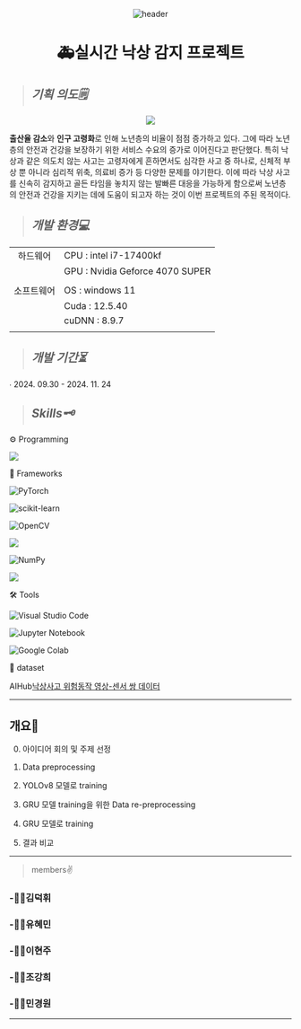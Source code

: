 <div align="center">

![header](https://capsule-render.vercel.app/api?type=waving&color=auto&height=300&section=header&text=Fall_Detection%20&fontSize=100)



# **🚑실시간 낙상 감지 프로젝트**

</div>

> ## *기획 의도🗒️*

<p align="center">
<img src="https://github.com/user-attachments/assets/35a9b933-7fbc-4c8c-8752-f5ccf089d244">
</p>

  **출산율 감소**와 **인구 고령화**로 인해 노년층의 비율이 점점 증가하고 있다. 그에 따라 노년층의 안전과 건강을 보장하기 위한 서비스 수요의 증가로 이어진다고 판단했다. 특히 낙상과 같은 의도치 않는 사고는 고령자에게 흔하면서도 심각한 사고 중 하나로, 신체적 부상 뿐 아니라 심리적 위축, 의료비 증가 등 다양한 문제를 야기한다. 이에 따라 낙상 사고를 신속히 감지하고 골든 타임을 놓치지 않는 발빠른 대응을 가능하게 함으로써 노년층의 안전과 건강을 지키는 데에 도움이 되고자 하는 것이 이번 프로젝트의 주된 목적이다.

 
> ## *개발 환경💻*

 
|            |                                    |
|:-----------:|----------------------------------|
| 하드웨어      | CPU : intel i7-17400kf           |
|               | GPU : Nvidia Geforce 4070 SUPER   |
|            |                                    |
| 소프트웨어     | OS : windows 11                |
|               | Cuda : 12.5.40                    |
|               | cuDNN : 8.9.7                     |
|            |                                    |

> ## *개발 기간⏳*

∙ 2024. 09.30 - 2024. 11. 24

> ## *Skills🗝️*
⚙️ Programming  

<img src="https://img.shields.io/badge/Python-3776AB?style=for-the-badge&logo=Python&logoColor=white">

📁 Frameworks

![PyTorch](https://img.shields.io/badge/PyTorch-%23EE4C2C.svg?style=for-the-badge&logo=PyTorch&logoColor=white)

![scikit-learn](https://img.shields.io/badge/scikit--learn-%23F7931E.svg?style=for-the-badge&logo=scikit-learn&logoColor=white)

![OpenCV](https://img.shields.io/badge/opencv-%23white.svg?style=for-the-badge&logo=opencv&logoColor=white)

<img src="https://img.shields.io/badge/Mediapipe-0097A7?style=for-the-badge&logo=white&logoColor=white">

![NumPy](https://img.shields.io/badge/numpy-%23013243.svg?style=for-the-badge&logo=numpy&logoColor=white)

<img src="https://img.shields.io/badge/Ultralytics-512BD4?style=for-the-badge&logo=white&logoColor=white">

🛠️ Tools

![Visual Studio Code](https://img.shields.io/badge/Visual%20Studio%20Code-0078d7.svg?style=for-the-badge&logo=visual-studio-code&logoColor=white)

![Jupyter Notebook](https://img.shields.io/badge/jupyter-%23FA0F00.svg?style=for-the-badge&logo=jupyter&logoColor=white)

![Google Colab](https://img.shields.io/badge/Google%20Colab-%23F9A825.svg?style=for-the-badge&logo=googlecolab&logoColor=white)

💾 dataset

AIHub[낙상사고 위험동작 영상-센서 쌍 데이터](https://www.aihub.or.kr/aihubdata/data/view.do?currMenu=115&topMenu=100&aihubDataSe=data&dataSetSn=71641)


-------------------------------------------------------
## 개요📌

0. 아이디어 회의 및 주제 선정
 
1. Data preprocessing

2. YOLOv8 모델로 training

3. GRU 모델 training을 위한 Data re-preprocessing

4. GRU 모델로 training

5. 결과 비교

------------------------------------

> members✌️
### -🙋‍♂️김덕휘

### -🙋‍♀️유혜민

### -👩‍💻이현주

### -👨‍💻조강희

### -🧑‍💻민경원

******

